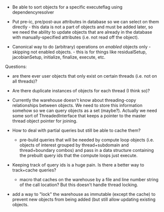 
* Be able to sort objects for a specific executeflag using dependencyresolver

* Put pre-ic, pre/post-aux attributes in database so we can select on them directly - this data is
  not a part of objects and must be added later, so we need the ability to update objects that are
  already in the database with manually-specified attributes (i.e. not read off the object).

* Canonical way to do (arbitrary) operations on  _enabled_ objects only - skipping not enabled objects. - this
  is for things like residualSetup, jacobianSetup, initialize, finalize, execute, etc.

Questions:
- are there ever user objects that only exist on certain threads (i.e. not on all threads)?
- Are there duplicate instances of objects for each thread (I think so)?
- Currently the warehouse doesn't know about threading-copy relationships between objects.  We
    need to store this information somehow so we can query objects as a set (maybe?).  Actually
    we need some sort of ThreadedInterface that keeps a pointer to the master thread object
    pointer for joining.

- How to deal with partial queries but still be able to cache them?
    - pre-build queries that will be needed by compute loop objects (i.e. objects of interest
        grouped by thread+subdomain and thread+boundary combos) and pass in a data structure
        containing the prebuilt query ids that the compute loops just execute.

- Keeping track of query ids is a huge pain.  Is there a better way to track+cache queries?
    - macro that caches on the warehouse by a file and line number string of the call location?
        But this doesn't handle thread locking.

- add a way to "lock" the warehouse as immutable (except the cache) to prevent new objects from
    being added (but still allow updating existing objects.
